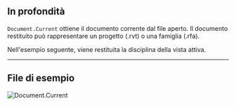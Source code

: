 ## In profondità
`Document.Current` ottiene il documento corrente dal file aperto. Il documento restituito può rappresentare un progetto (.rvt) o una famiglia (.rfa).

Nell'esempio seguente, viene restituita la disciplina della vista attiva.
___
## File di esempio

![Document.Current](./Revit.Application.Document.Current_img.jpg)
